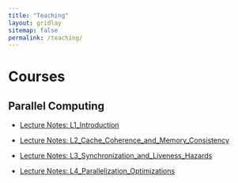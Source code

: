 ```yaml
---
title: "Teaching"
layout: gridlay
sitemap: false
permalink: /teaching/
---
```


<script>
  function toggleVisibility(id) {
    var x = document.getElementById(id);
    if (x.style.display === "none") {
      x.style.display = "block";
    } else {
      x.style.display = "none";
    }
  }
</script>

# Courses

## Parallel Computing

- [Lecture Notes: L1_Introduction](https://intellistream.github.io/downloads/lectures/parallel_computing/L1_Introduction.pdf)

- [Lecture Notes: L2\_Cache\_Coherence\_and\_Memory\_Consistency](https://intellistream.github.io/downloads/lectures/parallel_computing/L2_Cache_Coherence_and_Memory_Consistency.pdf)

- [Lecture Notes: L3\_Synchronization\_and\_Liveness\_Hazards](https://intellistream.github.io/downloads/lectures/parallel_computing/L3_Synchronization_and_Liveness_Hazards.pdf)

- [Lecture Notes: L4\_Parallelization\_Optimizations](https://intellistream.github.io/downloads/lectures/parallel_computing/L4_Parallelization_Optimizations.pdf)